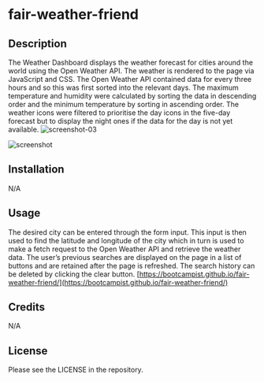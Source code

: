 # fair-weather-friend

## Description
The Weather Dashboard displays the weather forecast for cities around the world using the Open Weather API. The weather is rendered to the page via JavaScript and CSS. The Open Weather API contained data for every three hours and so this was first sorted into the relevant days. The maximum temperature and humidity were calculated by sorting the data in descending order and the minimum temperature by sorting in ascending order. The weather icons were filtered to prioritise the day icons in the five-day forecast but to display the night ones if the data for the day is not yet available.
![screenshot-03](https://github.com/bootcampist/weather-dashboard/assets/152117886/d0b15677-8661-4847-94ea-d96a3f16e646)

![screenshot](https://github.com/bootcampist/weather-dashboard/assets/152117886/c653859c-a7dc-4149-9500-78e0381de883)

## Installation

N/A

## Usage
The desired city can be entered through the form input. This input is then used to find the latitude and longitude of the city which in turn is used to make a fetch request to the Open Weather API and retrieve the weather data. The user’s previous searches are displayed on the page in a list of buttons and are retained after the page is refreshed. The search history can be deleted by clicking the clear button.
[https://bootcampist.github.io/fair-weather-friend/](https://bootcampist.github.io/fair-weather-friend/)

## Credits

N/A

## License

Please see the LICENSE in the repository.
